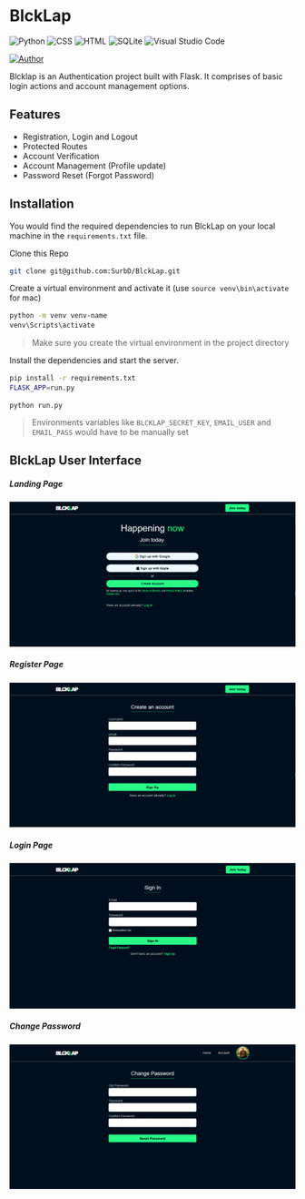 # BlckLap

![Python](https://img.shields.io/badge/Python-14354C.svg?logo=python&logoColor=white) ![CSS](https://img.shields.io/badge/CSS-1572B6.svg?logo=css3&logoColor=white) ![HTML](https://img.shields.io/badge/HTML-E34F26.svg?logo=html5&logoColor=white) ![SQLite](https://img.shields.io/badge/SQLite-07405e.svg?logo=sqlite&logoColor=white) ![Visual Studio Code](https://img.shields.io/badge/Visual%20Studio%20Code-0078d7.svg?logo=visual-studio-code&logoColor=white)

[![Author](https://img.shields.io/badge/Author-PyDevyn-orange)](https://github.com/surbd)

Blcklap is an Authentication project built with Flask. It comprises of basic login actions and account management options.

## Features

- Registration, Login and Logout
- Protected Routes
- Account Verification
- Account Management (Profile update)
- Password Reset (Forgot Password)



## Installation

You would find the required dependencies to run BlckLap on your local machine in the `requirements.txt` file.

Clone this Repo
```sh
git clone git@github.com:SurbD/BlckLap.git
```
Create a virtual environment and activate it (use `source venv\bin\activate` for mac)
```sh
python -m venv venv-name
venv\Scripts\activate
```
> Make sure you create the virtual environment in the project directory

Install the dependencies and start the server.

```sh
pip install -r requirements.txt
FLASK_APP=run.py
```
```
python run.py
```
> Environments variables like `BLCKLAP_SECRET_KEY`, `EMAIL_USER`
> and `EMAIL_PASS` would have to be manually set

## BlckLap User Interface

##### Landing Page
![BlckLap Landing Page](flaskapp/static/images/blcklap-landing-page.png)
##### Register Page
![BlckLap Register Page](flaskapp/static/images/blcklap-register.png)
##### Login Page
![BlckLap Login Page](flaskapp/static/images/blcklap-login.png)
##### Change Password
![BlckLap Change Password Page](flaskapp/static/images/blcklap-change-password.png)